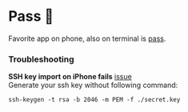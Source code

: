 # Pass 🔐

Favorite app on phone, also on terminal is [pass](https://www.passwordstore.org/).

### Troubleshooting

**SSH key import on iPhone fails** [issue](https://github.com/mssun/passforios/issues/218)  
Generate your ssh key without following command:

    ssh-keygen -t rsa -b 2046 -m PEM -f ./secret.key
